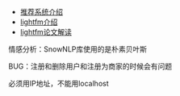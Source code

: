 - [推荐系统介绍](https://towardsdatascience.com/recommendation-system-in-python-lightfm-61c85010ce17)
- [lightfm介绍](https://blog.csdn.net/weixin_39900468/article/details/110809481?utm_medium=distribute.pc_relevant.none-task-blog-2~default~baidujs_baidulandingword~default-1-110809481-blog-132798311.235^v43^pc_blog_bottom_relevance_base6&spm=1001.2101.3001.4242.2&utm_relevant_index=4)
- [lightfm论文解读](https://zhuanlan.zhihu.com/p/627736906)

情感分析：SnowNLP库使用的是朴素贝叶斯

BUG：注册和删除用户和注册为商家的时候会有问题

必须用IP地址，不能用localhost